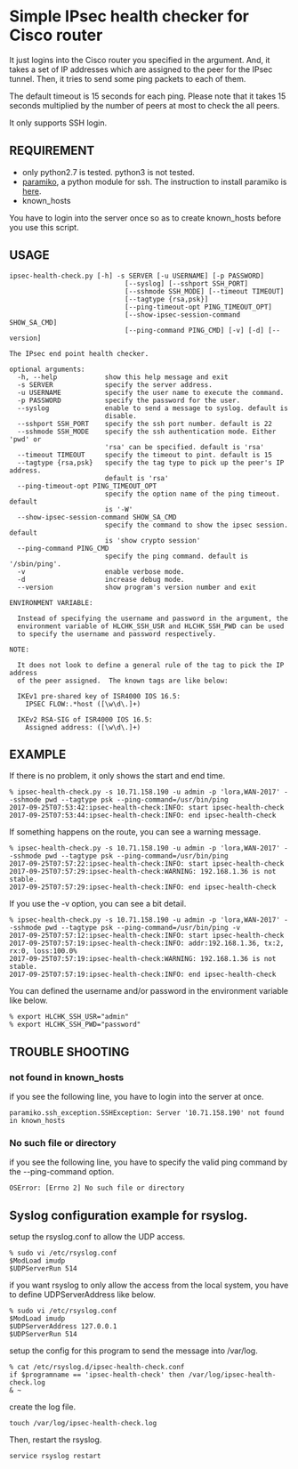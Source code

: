 Simple IPsec health checker for Cisco router
============================================

It just logins into the Cisco router you specified in the argument.
And, it takes a set of IP addresses which are assigned to the peer
for the IPsec tunnel.
Then, it tries to send some ping packets to each of them.

The default timeout is 15 seconds for each ping.
Please note that it takes 15 seconds multiplied
by the number of peers at most to check the all peers.

It only supports SSH login.

## REQUIREMENT

- only python2.7 is tested.  python3 is not tested.
- [paramiko](http://www.paramiko.org/), a python module for ssh.  The instruction to install paramiko is [here](http://www.paramiko.org/installing.html).
- known_hosts

You have to login into the server once so as to create
known_hosts before you use this script.

## USAGE

    ipsec-health-check.py [-h] -s SERVER [-u USERNAME] [-p PASSWORD]
                                 [--syslog] [--sshport SSH_PORT]
                                 [--sshmode SSH_MODE] [--timeout TIMEOUT]
                                 [--tagtype {rsa,psk}]
                                 [--ping-timeout-opt PING_TIMEOUT_OPT]
                                 [--show-ipsec-session-command SHOW_SA_CMD]
                                 [--ping-command PING_CMD] [-v] [-d] [--version]
    
    The IPsec end point health checker.
    
    optional arguments:
      -h, --help            show this help message and exit
      -s SERVER             specify the server address.
      -u USERNAME           specify the user name to execute the command.
      -p PASSWORD           specify the password for the user.
      --syslog              enable to send a message to syslog. default is
                            disable.
      --sshport SSH_PORT    specify the ssh port number. default is 22
      --sshmode SSH_MODE    specify the ssh authentication mode. Either 'pwd' or
                            'rsa' can be specified. default is 'rsa'
      --timeout TIMEOUT     specify the timeout to pint. default is 15
      --tagtype {rsa,psk}   specify the tag type to pick up the peer's IP address.
                            default is 'rsa'
      --ping-timeout-opt PING_TIMEOUT_OPT
                            specify the option name of the ping timeout. default
                            is '-W'
      --show-ipsec-session-command SHOW_SA_CMD
                            specify the command to show the ipsec session. default
                            is 'show crypto session'
      --ping-command PING_CMD
                            specify the ping command. default is '/sbin/ping'.
      -v                    enable verbose mode.
      -d                    increase debug mode.
      --version             show program's version number and exit
    
    ENVIRONMENT VARIABLE:
    
      Instead of specifying the username and password in the argument, the
      environment variable of HLCHK_SSH_USR and HLCHK_SSH_PWD can be used
      to specify the username and password respectively.
    
    NOTE:
    
      It does not look to define a general rule of the tag to pick the IP address
      of the peer assigned.  The known tags are like below:
    
      IKEv1 pre-shared key of ISR4000 IOS 16.5:
        IPSEC FLOW:.*host ([\w\d\.]+)
    
      IKEv2 RSA-SIG of ISR4000 IOS 16.5:
        Assigned address: ([\w\d\.]+)

## EXAMPLE

If there is no problem, it only shows the start and end time.

    % ipsec-health-check.py -s 10.71.158.190 -u admin -p 'lora,WAN-2017' --sshmode pwd --tagtype psk --ping-command=/usr/bin/ping 
    2017-09-25T07:53:42:ipsec-health-check:INFO: start ipsec-health-check
    2017-09-25T07:53:44:ipsec-health-check:INFO: end ipsec-health-check

If something happens on the route, you can see a warning message.

    % ipsec-health-check.py -s 10.71.158.190 -u admin -p 'lora,WAN-2017' --sshmode pwd --tagtype psk --ping-command=/usr/bin/ping 
    2017-09-25T07:57:22:ipsec-health-check:INFO: start ipsec-health-check
    2017-09-25T07:57:29:ipsec-health-check:WARNING: 192.168.1.36 is not stable.
    2017-09-25T07:57:29:ipsec-health-check:INFO: end ipsec-health-check

If you use the -v option, you can see a bit detail.

    % ipsec-health-check.py -s 10.71.158.190 -u admin -p 'lora,WAN-2017' --sshmode pwd --tagtype psk --ping-command=/usr/bin/ping -v
    2017-09-25T07:57:12:ipsec-health-check:INFO: start ipsec-health-check
    2017-09-25T07:57:19:ipsec-health-check:INFO: addr:192.168.1.36, tx:2, rx:0, loss:100.0%
    2017-09-25T07:57:19:ipsec-health-check:WARNING: 192.168.1.36 is not stable.
    2017-09-25T07:57:19:ipsec-health-check:INFO: end ipsec-health-check

You can defined the username and/or password in the environment variable
like below.

    % export HLCHK_SSH_USR="admin"
    % export HLCHK_SSH_PWD="password"

## TROUBLE SHOOTING

### not found in known_hosts

if you see the following line, you have to login into the server at once.

    paramiko.ssh_exception.SSHException: Server '10.71.158.190' not found in known_hosts

### No such file or directory

if you see the following line, you have to specify the valid ping command
by the --ping-command option.

    OSError: [Errno 2] No such file or directory

## Syslog configuration example for rsyslog.

setup the rsyslog.conf to allow the UDP access.

    % sudo vi /etc/rsyslog.conf
    $ModLoad imudp
    $UDPServerRun 514

if you want rsyslog to only allow the access from the local system,
you have to define UDPServerAddress like below.

    % sudo vi /etc/rsyslog.conf
    $ModLoad imudp
    $UDPServerAddress 127.0.0.1
    $UDPServerRun 514

setup the config for this program to send the message into /var/log.

    % cat /etc/rsyslog.d/ipsec-health-check.conf 
    if $programname == 'ipsec-health-check' then /var/log/ipsec-health-check.log
    & ~

create the log file.

    touch /var/log/ipsec-health-check.log

Then, restart the rsyslog.

    service rsyslog restart


